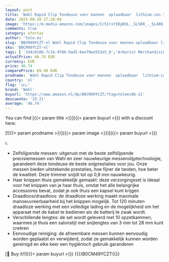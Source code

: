 ```yaml
---
layout: post
title: 'Wahl Rapid Clip Tondeuse voor mannen  oplaadbaar  lithium-ion tondeuse  heren-tondeuse  professionele kwaliteit  draadloze tondeuse  korte haartrimmer'
date: 2025-08-28 17:28:04
image: 'https://m.media-amazon.com/images/I/51rxYIDyN3L._SL500_._SL400_.jpg'
comments: true
category: ofertas
author: 'tole.es'
slug: 'B0CM49YCZT-nl Wahl Rapid Clip Tondeuse voor mannen oplaadbaar lithium-...'
sku: 'B0CM49YCZT-nl'
tags: [ '244c010b-7c1b-4fd6-9ad5-8ee79ee553e5_0','Arborist Merchandising Root','Beauty','Beauty & persoonlijke verzorging','Haarknipinstrumenten','Haarverzorging','Persoonlijke Verzorgingsapparaten','Self Service','Special Features Stores','Tondeuses','Tondeuses & accessoires','wahl','🇳🇱', ]
actualPrice: 46.74 EUR
currency: EUR
price: 46.74
comparePrice: 69.98 EUR
prodname: 'Wahl Rapid Clip Tondeuse voor mannen  oplaadbaar  lithium-ion tondeuse  heren-tondeuse  professionele kwaliteit  draadloze tondeuse  korte haartrimmer'
country: 'nl'
flag: '🇳🇱'
brand: 'Wahl'
buyurl: 'https://www.amazon.nl/dp/B0CM49YCZT/?tag=tolees0b-21'
descuento: '33.21'
average: '46.74'
---
```


You can find [{{< param title >}}]({{< param buyurl >}}) with a discount here:

[![{{< param prodname >}}]({{< param image >}})]({{< param buyurl >}})

ℹ️:

- Zelfslijpende messen: uitgerust met de beste zelfslijpende precisiemessen van Wahl en zeer nauwkeurige messenslijptechnologie, garandeert deze tondeuse de beste snijprestaties voor jou. Onze messen bieden uitstekende prestaties, hoe fijner de tanden, hoe beter de kwaliteit. Deze trimmer snijdt tot op 0,8 mm nauwkeurig.
- Haar knippen thuis gemakkelijk gemaakt: deze verzorgingsset is ideaal voor het knippen van je haar thuis, omdat het alle belangrijke accessoires bevat, zodat je ook thuis een kapsel kunt krijgen
- Draadloos/draadloos: de draadloze werking maakt maximale manoeuvreerbaarheid bij het knippen mogelijk. Tot 120 minuten draadloze werking met een volledige lading en de mogelijkheid om het apparaat met de kabel te bedienen als de batterij te zwak wordt.
- Verschillende lengtes: de set wordt geleverd met 10 opzetkammen, waarmee je thuis een salonstijl met snijlengtes van 3 mm tot 28 mm kunt creëren
- Eenvoudige reiniging: de afneembare messen kunnen eenvoudig worden geplaatst en verwijderd, zodat ze gemakkelijk kunnen worden gereinigd en elke keer een hygiënisch gebruik garanderen

[🛒 Buy it!!]({{< param buyurl >}})
{{<world>}}B0CM49YCZT{{</world>}}
